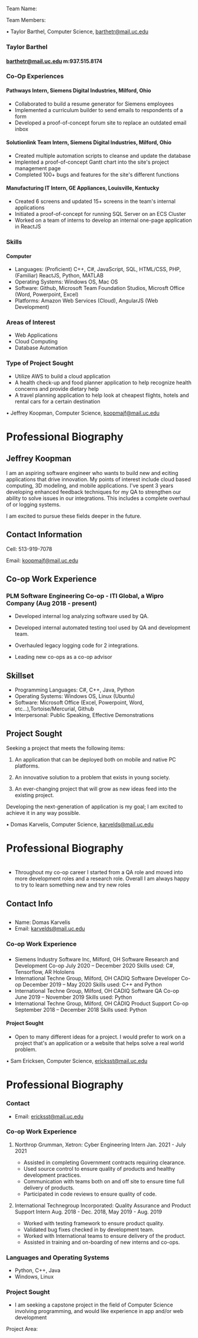 Team Name: 

Team Members:

•	Taylor Barthel, Computer Science, barthetr@mail.uc.edu

### Taylor Barthel
#### barthetr@mail.uc.edu m:937.515.8174

### Co-Op Experiences
#### **Pathways Intern**, Siemens Digital Industries, Milford, Ohio
* Collaborated to build a resume generator for Siemens employees
* Implemented a curriculum builder to send emails to respondents of a form
* Developed a proof-of-concept forum site to replace an outdated email inbox

#### **Solutionlink Team Intern**, Siemens Digital Industries, Milford, Ohio
* Created multiple automation scripts to cleanse and update the database
* Implented a proof-of-concept Gantt chart into the site's project management page
* Completed 100+ bugs and features for the site's different functions

#### **Manufacturing IT Intern**, GE Appliances, Louisville, Kentucky
* Created 6 screens and updated 15+ screens in the team's internal applications
* Initiated a proof-of-concept for running SQL Server on an ECS Cluster
* Worked on a team of interns to develop an internal one-page application in ReactJS

### Skills
#### Computer
* Languages: (Proficient) C++, C#, JavaScript, SQL, HTML/CSS, PHP, (Familiar) ReactJS, Python, MATLAB
* Operating Systems: Windows OS, Mac OS
* Software: Github, Microsoft Team Foundation Studios, Microsft Office (Word, Powerpoint, Excel)
* Platforms: Amazon Web Services (Cloud), AngularJS (Web Development)

### Areas of Interest
* Web Applications
* Cloud Computing
* Database Automation

### Type of Project Sought
* Utilize AWS to build a cloud application 
* A health check-up and food planner application to help recognize health concerns and provide dietary help
* A travel planning application to help look at cheapest flights, hotels and rental cars for a certain destination

•	Jeffrey Koopman, Computer Science, koopmajf@mail.uc.edu
# Professional Biography 
## Jeffrey Koopman

I am an aspiring software engineer who wants to build new and eciting applications that drive innovation. My points of interest include cloud based computing, 3D modeling, and mobile applications. I've spent 3 years developing enhanced feedback techniques for my QA to strengthen our ability to solve issues in our integrations. This includes a complete overhaul of or logging systems.

I am excited to pursue these fields deeper in the future.



## Contact Information
Cell:  513-919-7078

Email: koopmajf@mail.uc.edu



## Co-op Work Experience
### PLM Software Engineering Co-op - ITI Global, a Wipro Company (Aug 2018 - present)
- Developed internal log analyzing software used by QA.

- Developed internal automated testing tool used by QA and development team.

- Overhauled legacy logging code for 2 integrations.

- Leading new co-ops as a co-op advisor

## Skillset
- Programming Languages: C#, C++, Java, Python
- Operating Systems: Windows OS, Linux (Ubuntu)
- Software: Microsoft Office (Excel, Powerpoint, Word, etc...),Tortoise/Mercurial, Github
- Interpersonal: Public Speaking, Effective Demonstrations


## Project Sought
Seeking a project that meets the following items:
1. An application that can be deployed both on mobile and native PC platforms.

2. An innovative solution to a problem that exists in young society.

3. An ever-changing project that will grow as new ideas feed into the existing project.

Developing the next-generation of application is my goal; I am excited to achieve it in any way possible.


•	Domas Karvelis, Computer Science, karvelds@mail.uc.edu

# Professional Biography <h1>
* Throughout my co-op career I started from a QA role and moved into more development roles and a research role.
  Overall I am always happy to try to learn something new and try new roles
## Contact Info <h2>
* Name: Domas Karvelis
* Email: karvelds@mail.uc.edu
### Co-op Work Experience <h3>
* Siemens Industry Software Inc, Milford, OH
Software Research and Development Co-op July 2020 – December 2020
Skills used: C#, Tensorflow, AR Hololens
* International Techne Group, Milford, OH
CADIQ Software Developer Co-op December 2019 – May 2020
Skills used: C++ and Python
* International Techne Group, Milford, OH
CADIQ Software QA Co-op June 2019 – November 2019
Skills used: Python
* International Techne Group, Milford, OH
CADIQ Product Support Co-op September 2018 – December 2018
Skills used: Python
#### Project Sought <h4>
* Open to many different ideas for a project. I would prefer to work on a project that's an application or a website that helps solve a real world problem.


•	Sam Ericksen, Computer Science, ericksst@mail.uc.edu

# Professional Biography

### Contact
* Email: ericksst@mail.uc.edu

### Co-op Work Experience
1. Northrop Grumman, Xetron: Cyber Engineering Intern  Jan. 2021 - July 2021
	* Assisted in completing Government contracts requiring clearance.
	* Used source control to ensure quality of products and healthy development practices.
	* Communication with teams both on and off site to ensure time full delivery of products.
	* Participated in code reviews to ensure quality of code.

2. International Technegroup Incorporated: Quality Assurance and Product Support Intern  Aug. 2018 - Dec. 2018, May 2019 - Aug. 2019
	* Worked with testing framework to ensure product quality.
	* Validated bug fixes checked in by development team.
	* Worked with International teams to ensure delivery of the product.
	* Assisted in training and on-boarding of new interns and co-ops.

### Languages and Operating Systems
* Python, C++, Java
* Windows, Linux

### Project Sought
* I am seeking a capstone project in the field of Computer Science involving programming, and would like experience in app and/or web development



Project Area:


